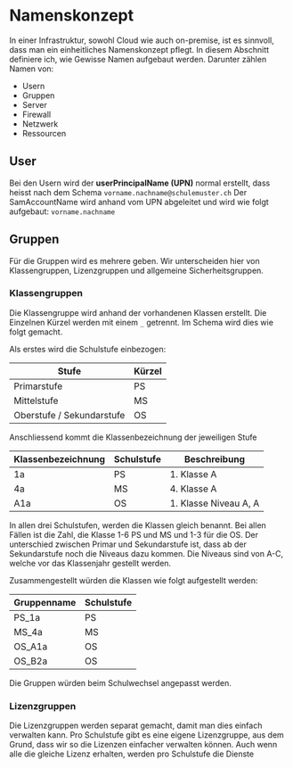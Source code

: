 # Namenskonzept

In einer Infrastruktur, sowohl Cloud wie auch on-premise, ist es sinnvoll, dass man ein einheitliches Namenskonzept pflegt.
In diesem Abschnitt definiere ich, wie Gewisse Namen aufgebaut werden. 
Darunter zählen Namen von:
- Usern
- Gruppen
- Server
- Firewall
- Netzwerk
- Ressourcen

## User
Bei den Usern wird der **userPrincipalName (UPN)** normal erstellt, dass heisst nach dem Schema 
`vorname.nachname@schulemuster.ch` 
Der SamAccountName wird anhand vom UPN abgeleitet und wird wie folgt aufgebaut: `vorname.nachname` 

## Gruppen
Für die Gruppen wird es mehrere geben. Wir unterscheiden hier von Klassengruppen, Lizenzgruppen und allgemeine Sicherheitsgruppen. 

### Klassengruppen
Die Klassengruppe wird anhand der vorhandenen Klassen erstellt. 
Die Einzelnen Kürzel werden mit einem `_` getrennt.
Im Schema wird dies wie folgt gemacht. 

Als erstes wird die Schulstufe einbezogen:

| Stufe                     | Kürzel |
| ------------------------- | ------ |
| Primarstufe               | PS     |
| Mittelstufe               | MS     |
| Oberstufe / Sekundarstufe | OS     |
Anschliessend kommt die Klassenbezeichnung der jeweiligen Stufe

| Klassenbezeichnung | Schulstufe | Beschreibung          |
| ------------------ | ---------- | --------------------- |
| 1a                 | PS         | 1. Klasse A           |
| 4a                 | MS         | 4. Klasse A           |
| A1a                | OS         | 1. Klasse Niveau A, A |
In allen drei Schulstufen, werden die Klassen gleich benannt. 
Bei allen Fällen ist die Zahl, die Klasse 1-6 PS und MS und 1-3 für die OS.
Der unterschied zwischen Primar und Sekundarstufe ist, dass ab der Sekundarstufe noch die Niveaus dazu kommen. Die Niveaus sind von A-C, welche vor das Klassenjahr gestellt werden. 

Zusammengestellt würden die Klassen wie folgt aufgestellt werden: 

| Gruppenname | Schulstufe |
| ----------- | ---------- |
| PS_1a       | PS         |
| MS_4a       | MS         |
| OS_A1a      | OS         |
| OS_B2a      | OS         |
Die Gruppen würden beim Schulwechsel angepasst werden. 

### Lizenzgruppen

Die Lizenzgruppen werden separat gemacht, damit man dies einfach verwalten kann. 
Pro Schulstufe gibt es eine eigene Lizenzgruppe, aus dem Grund, dass wir so die Lizenzen einfacher verwalten können. 
Auch wenn alle die gleiche Lizenz erhalten, werden pro Schulstufe die Dienste 
